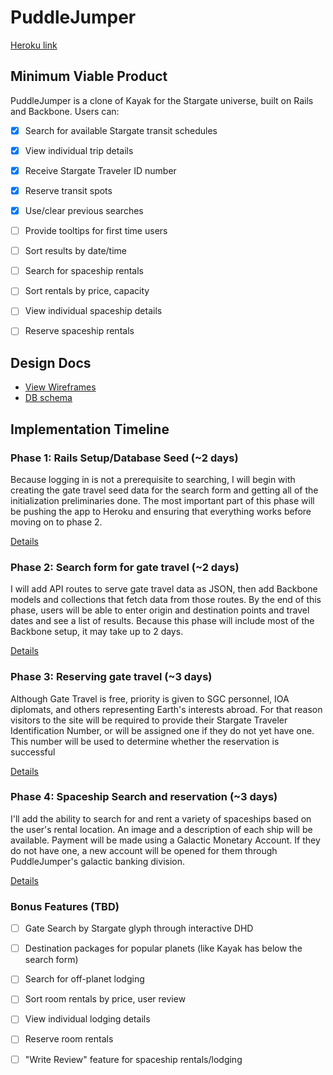# PuddleJumper

[Heroku link][heroku]

[heroku]: http://puddlejumper.herokuapp.com

## Minimum Viable Product
PuddleJumper is a clone of Kayak for the Stargate universe, built on Rails and Backbone. Users can:

- [x] Search for available Stargate transit schedules
- [x] View individual trip details
- [x] Receive Stargate Traveler ID number
- [x] Reserve transit spots
- [x] Use/clear previous searches
- [ ] Provide tooltips for first time users
- [ ] Sort results by date/time
- [ ] Search for spaceship rentals
- [ ] Sort rentals by price, capacity
- [ ] View individual spaceship details
- [ ] Reserve spaceship rentals


## Design Docs
* [View Wireframes][views]
* [DB schema][schema]

[views]: ./docs/views.md
[schema]: ./docs/schema.md

## Implementation Timeline

### Phase 1: Rails Setup/Database Seed (~2 days)
Because logging in is not a prerequisite to searching, I will begin with creating the gate travel seed data for the search form and getting all of the initialization preliminaries done. The most important part of this phase will be pushing the app to Heroku and ensuring that everything works before moving on to phase 2.

[Details][phase-one]

### Phase 2: Search form for gate travel (~2 days)
I will add API routes to serve gate travel data as JSON, then add Backbone models and collections that fetch data from those routes. By the end of this phase, users will be able to enter origin and destination points and travel dates and see a list of results. Because this phase will include most of the Backbone setup, it may take up to 2 days.

[Details][phase-two]

### Phase 3: Reserving gate travel (~3 days)
Although Gate Travel is free, priority is given to SGC personnel, IOA diplomats, and others representing Earth's interests abroad. For that reason visitors to the site will be required to provide their Stargate Traveler Identification Number, or will be assigned one if they do not yet have one. This number will be used to determine whether the reservation is successful

[Details][phase-three]

### Phase 4: Spaceship Search and reservation (~3 days)
I'll add the ability to search for and rent a variety of spaceships based on the user's rental location. An image and a description of each ship will be available. Payment will be made using a Galactic Monetary Account. If they do not have one, a new account will be opened for them through PuddleJumper's galactic banking division.

[Details][phase-four]


### Bonus Features (TBD)
- [ ] Gate Search by Stargate glyph through interactive DHD
- [ ] Destination packages for popular planets (like Kayak has below the search form)
- [ ] Search for off-planet lodging
- [ ] Sort room rentals by price, user review
- [ ] View individual lodging details
- [ ] Reserve room rentals
- [ ] "Write Review" feature for spaceship rentals/lodging


[phase-one]: ./docs/phases/phase1.md
[phase-two]: ./docs/phases/phase2.md
[phase-three]: ./docs/phases/phase3.md
[phase-four]: ./docs/phases/phase4.md
[phase-five]: ./docs/phases/phase5.md
